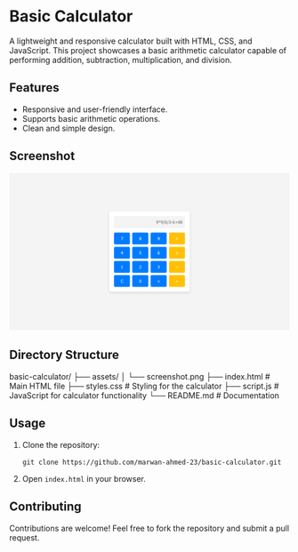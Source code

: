 # Basic Calculator

A lightweight and responsive calculator built with HTML, CSS, and JavaScript. This project showcases a basic arithmetic calculator capable of performing addition, subtraction, multiplication, and division.


## Features
- Responsive and user-friendly interface.
- Supports basic arithmetic operations.
- Clean and simple design.

## Screenshot

![calculator Screenshot](assets/screenshot.png "Screenshot of calculator App")

## Directory Structure

basic-calculator/ 
├── assets/
│   └── screenshot.png
├── index.html                 # Main HTML file 
├── styles.css                 # Styling for the calculator 
├── script.js                  # JavaScript for calculator functionality 
└── README.md                  # Documentation

## Usage
1. Clone the repository:

    ```
    git clone https://github.com/marwan-ahmed-23/basic-calculator.git
    ```

2. Open `index.html` in your browser.

## Contributing

Contributions are welcome! Feel free to fork the repository and submit a pull request.
